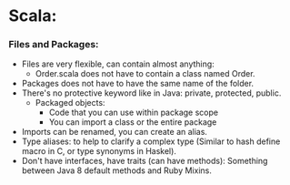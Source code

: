 # Scala:

### Files and Packages:
- Files are very flexible, can contain almost anything:
    - Order.scala does not have to contain a class named Order.
- Packages does not have to have the same name of the folder.
- There's no protective keyword like in Java: private, protected, public.
    - Packaged objects: 
        - Code that you can use within package scope
        - You can import a class or the entire package
- Imports can be renamed, you can create an alias.
- Type aliases: to help to clarify a complex type (Similar to hash define macro in C, or type synonyms in Haskel).
- Don't have interfaces, have traits (can have methods): Something between Java 8 default methods and Ruby Mixins.